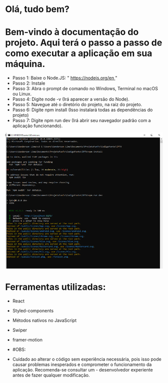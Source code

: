 <html>

# Olá, tudo bem?

# Bem-vindo à documentação do projeto. Aqui terá o passo a passo de como executar a aplicação em sua máquina.

- Passo 1: Baixe o Node.JS: " https://nodejs.org/en "
- Passo 2: Instale
- Passo 3: Abra o prompt de comando no Windows, Terminal no macOS ou Linux.
- Passo 4: Digite node -v (Irá aparecer a versão do Node).
- Passo 5: Navegue até o diretório do projeto, na raiz do projeto.
- Passo 6: Digite npm install (Isso instalará todas as dependências do projeto)
- Passo 7: Digite npm run dev (Irá abrir seu navegador padrão com a aplicação funcionando).

![imagem do prompt referência](image.png)

# Ferramentas utilizadas:
- React

- Styled-components

- Métodos nativos no JavaScript

- Swiper

- framer-motion


- #OBS:
- Cuidado ao alterar o código sem experiência necessária, pois isso pode causar problemas inesperados e comprometer o funcionamento da aplicação. Recomenda-se consultar um -          desenvolvedor experiente antes de fazer qualquer modificação.

</html>
